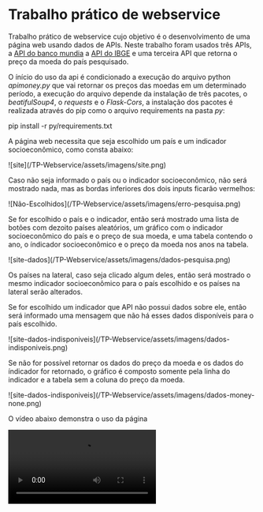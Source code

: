 # Trabalho prático de webservice
<p>Trabalho prático de webservice cujo objetivo é o desenvolvimento de uma página web usando dados de APIs. Neste trabalho foram usados três APIs, a <a href="https://datahelpdesk.worldbank.org/knowledgebase/topics/125589-developer-information">API do banco mundia</a> a <a href="https://servicodados.ibge.gov.br/api/docs/paises">API do IBGE</a> e uma terceira API que retorna o preço da moeda do país pesquisado.</p>
<p>O ínício do uso da api é condicionado a execução do arquivo python <i>apimoney.py</i> que vai retornar os preços das moedas em um determinado período, a execução do arquivo depende da instalação de três pacotes, o <i>beatifulSoup4</i>, o <i>requests</i> e o <i>Flask-Cors</i>, a instalação dos pacotes é realizada através do pip como o arquivo requirements na pasta <i>py</i>:</p>
<p>pip install -r py/requirements.txt</p>
<p>A página web necessita que seja escolhido um país e um indicador socioeconômico, como consta abaixo:</p>
![site](/TP-Webservice/assets/imagens/site.png)
<p>Caso não seja informado o país ou o indicador socioeconômico, não será mostrado nada, mas as bordas inferiores dos dois inputs ficarão vermelhos:</p>
![Não-Escolhidos](/TP-Webservice/assets/imagens/erro-pesquisa.png)
<p>Se for escolhido o país e o indicador, então será mostrado uma lista de botões com dezoito países aleatórios, um gráfico com o indicador socioeconômico do país e o preço de sua moeda, e uma tabela contendo o ano, o índicador socioeconômico e o preço da moeda nos anos na tabela.</p> 
![site-dados](/TP-Webservice/assets/imagens/dados-pesquisa.png)
<p>Os países na lateral, caso seja clicado algum deles, então será mostrado o mesmo indicador socioeconômico para o país escolhido e os países na lateral serão alterados.</p>
<p>Se for escolhido um indicador que API não possui dados sobre ele, então será informado uma mensagem que não há esses dados disponíveis para o país escolhido.</p>
![site-dados-indisponiveis](/TP-Webservice/assets/imagens/dados-indisponiveis.png)
<p>Se não for possível retornar os dados do preço da moeda e os dados do índicador for retornado, o gráfico é composto somente pela linha do indicador e a tabela sem a coluna do preço da moeda.</p>
![site-dados-indisponiveis](/TP-Webservice/assets/imagens/dados-money-none.png)
<p>O vídeo abaixo demonstra o uso da página</p>
<video controls autoplay loop src="/TP-Webservice/assets/videos/uso-pagina.mkv"></video>
